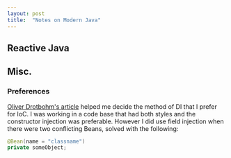 ```yaml
---
layout: post
title:  "Notes on Modern Java"
---
```


## Reactive Java

## Misc.

### Preferences 
[Oliver Drotbohm's article](https://odrotbohm.de/2013/11/why-field-injection-is-evil/) helped me decide the method of DI that I prefer for IoC. I was working in a code base that had both styles and the constructor injection was preferable. However I did use field injection when there were two conflicting Beans, solved with the following: 

```java
@Bean(name = "classname")
private someObject;
```